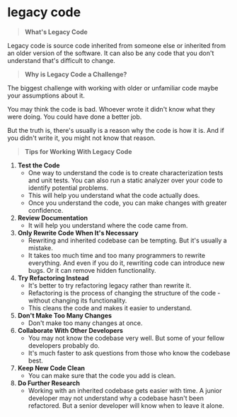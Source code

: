 # legacy code

> **What's Legacy Code**

Legacy code is source code inherited from someone else or inherited from an older version of the software. It can also be any code that you don't understand that's difficult to change.

> **Why is Legacy Code a Challenge?**

The biggest challenge with working with older or unfamiliar code maybe your assumptions about it.

You may think the code is bad. Whoever wrote it didn't know what they were doing. You could have done a better job.

But the truth is, there's usually is a reason why the code is how it is. And if you didn't write it, you might not know that reason.

> **Tips for Working With Legacy Code**

1. **Test the Code**
   * One way to understand the code is to create characterization tests and unit tests. You can also run a static analyzer over your code to identify potential problems.
   * This will help you understand what the code actually does.
   * Once you understand the code, you can make changes with greater confidence.
2. **Review Documentation**
   * It will help you understand where the code came from.
3. **Only Rewrite Code When It's Necessary**
   * Rewriting and inherited codebase can be tempting. But it's usually a mistake.
   * It takes too much time and too many programmers to rewrite everything. And even if you do it, rewriting code can introduce new bugs. Or it can remove hidden functionality.
4. **Try Refactoring Instead**
   * It's better to try refactoring legacy rather than rewrite it.
   * Refactoring is the process of changing the structure of the code - without changing its functionality.
   * This cleans the code and makes it easier to understand.
5. **Don't Make Too Many Changes**
   * Don't make too many changes at once. 
6. **Collaborate With Other Developers**
   * You may not know the codebase very well. But some of your fellow developers probably do.
   * It's much faster to ask questions from those who know the codebase best.
7. **Keep New Code Clean**
   * You can make sure that the code you add is clean.
8. **Do Further Research**
   * Working with an inherited codebase gets easier with time. A junior developer may not understand why a codebase hasn't been refactored. But a senior developer will know when to leave it alone.

